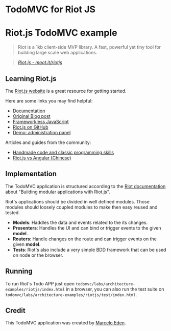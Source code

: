 TodoMVC for Riot JS
=======
# Riot.js TodoMVC example

> Riot is a 1kb client-side MVP library. A fast, powerful yet tiny tool for building large scale web applications.

> _[Riot.js - moot.it/riotjs](https://moot.it/riotjs)_

## Learning Riot.js

The [Riot.js website](https://moot.it/riotjs) is a great resource for getting started.

Here are some links you may find helpful:

* [Documentation](https://moot.it/riotjs/docs/)
* [Original Blog post](https://moot.it/blog/technology/riotjs-the-1kb-mvp-framework.html)
* [Frameworkless JavaScript](https://moot.it/blog/technology/frameworkless-javascript.html)
* [Riot.js on GitHub](https://github.com/moot/riotjs)
* [Demo: administration panel](https://moot.it/riotjs/demo/)

Articles and guides from the community:

* [Handmade code and classic programming skills](https://medium.com/code-adventures/22d94cc295bc)
* [Riot.js vs Angular (Chinese)](https://speakerdeck.com/mrorz/wu-ji-bi-fan-riot-dot-js-yu-angular-dot-js-za-tan)


## Implementation

The TodoMVC application is structured according to the [Riot documentation](https://moot.it/riotjs/docs/) about "Building modular applications with Riot.js".

Riot's applications should be divided in well defined modules. Those modules should loosely coupled modules to make then easy reused and tested.

* **Models**: Haddles the data and events related to the its changes.
* **Presenters**: Handles the UI and can bind or trigger events to the given **model**.
* **Routers**: Handle changes on the route and can trigger events on the given **model**.
* **Tests**: Riot's also include a very simple BDD framework that can be used on node or the browser.


## Running

To run Riot's Todo APP just open `todomvc/labs/architecture-examples/riotjs/index.html` in a browser, you can also run the test suite on `todomvc/labs/architecture-examples/riotjs/test/index.html`.

## Credit

This TodoMVC application was created by [Marcelo Eden](https://github.com/3den).
